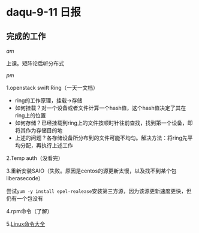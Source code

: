 daqu-9-11 日报
==============

完成的工作
----------

*am*

上课。矩阵论后听分布式

*pm*

1.openstack swift Ring（一天一文档）

-   ring的工作原理，挂载-&gt;存储
-   如何挂载？对一个设备或者文件计算一个hash值，这个hash值决定了其在ring上的位置
-   如何存储？已经挂载到ring上的文件按顺时针往前查找，找到第一个设备，即将其作为存储目的地
-   上述的问题？各存储设备所分布到的文件可能不均匀。解决方法：将ring先平均分配，再执行上述工作

2.Temp auth（没看完）

3.重新安装SAIO（失败。原因是centos的源更新太慢，以及找不到某个包liberasecode）

尝试`yum -y install epel-realease`安装第三方源，因为该源更新速度更快，但仍有一个包没有

4.rpm命令（了解）

5.[Linux命令大全](http://www.man.linuxde.net)
